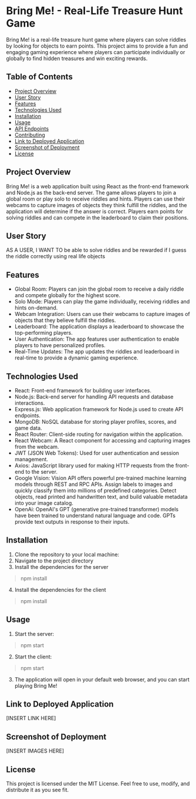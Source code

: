 # Bring Me! - Real-Life Treasure Hunt Game

Bring Me! is a real-life treasure hunt game where players can solve riddles by looking for objects to earn points. This project aims to provide a fun and engaging gaming experience where players can participate individually or globally to find hidden treasures and win exciting rewards.

## Table of Contents

- [Project Overview](#project-overview)
- [User Story](#user-story)
- [Features](#features)
- [Technologies Used](#technologies-used)
- [Installation](#installation)
- [Usage](#usage)
- [API Endpoints](#api-endpoints)
- [Contributing](#contributing)
- [Link to Deployed Application](#link-to-deployed-application)
- [Screenshot of Deployment](#screenshot-of-deployment)
- [License](#license)

## Project Overview

Bring Me! is a web application built using React as the front-end framework and Node.js as the back-end server. The game allows players to join a global room or play solo to receive riddles and hints. Players can use their webcams to capture images of objects they think fulfill the riddles, and the application will determine if the answer is correct. Players earn points for solving riddles and can compete in the leaderboard to claim their positions.

## User Story
AS A USER, 
I WANT TO be able to solve riddles and be rewarded if I guess the riddle correctly using real life objects

## Features

- Global Room: Players can join the global room to receive a daily riddle and compete globally for the highest score.
- Solo Mode: Players can play the game individually, receiving riddles and hints on-demand.
- Webcam Integration: Users can use their webcams to capture images of objects that they believe fulfill the riddles.
- Leaderboard: The application displays a leaderboard to showcase the top-performing players.
- User Authentication: The app features user authentication to enable players to have personalized profiles.
- Real-Time Updates: The app updates the riddles and leaderboard in real-time to provide a dynamic gaming experience.

## Technologies Used

- React: Front-end framework for building user interfaces.
- Node.js: Back-end server for handling API requests and database interactions.
- Express.js: Web application framework for Node.js used to create API endpoints.
- MongoDB: NoSQL database for storing player profiles, scores, and game data.
- React Router: Client-side routing for navigation within the application.
- React Webcam: A React component for accessing and capturing images from the webcam.
- JWT (JSON Web Tokens): Used for user authentication and session management.
- Axios: JavaScript library used for making HTTP requests from the front-end to the server.
- Google Vision: Vision API offers powerful pre-trained machine learning models through REST and RPC APIs. Assign labels to images and quickly classify them into millions of predefined categories. Detect objects, read printed and handwritten text, and build valuable metadata into your image catalog.
- OpenAi: OpenAI's GPT (generative pre-trained transformer) models have been trained to understand natural language and code. GPTs provide text outputs in response to their inputs.

## Installation

1. Clone the repository to your local machine: 
2. Navigate to the project directory
3. Install the dependencies for the server
  > npm install
4. Install the dependencies for the client
  > npm install

## Usage

1. Start the server:
  > npm start
2. Start the client:
  > npm start
3. The application will open in your default web browser, and you can start playing Bring Me!

## Link to Deployed Application
[INSERT LINK HERE]

## Screenshot of Deployment
[INSERT IMAGES HERE]

## License

This project is licensed under the MIT License. Feel free to use, modify, and distribute it as you see fit.
